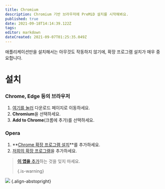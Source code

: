 ```yaml
---
title: Chromium
description: Chromium 기반 브라우저에 PreMiD 설치를 시작해봐요.
published: true
date: 2021-09-18T14:14:39.122Z
tags:
editor: markdown
dateCreated: 2021-09-07T01:25:35.049Z
---
```


애플리케이션만을 설치해서는 아무것도 작동하지 않기에, 확장 프로그램 설치가 매우 중요합니다.

# 설치
### Chrome, Edge 등의 브라우저
1. [여기를 눌러](https://premid.app/downloads) 다운로드 페이지로 이동하세요.
2. **Chromium**을 선택하세요.
3. **Add to Chrome**(크롬에 추가)를 선택하세요.

### Opera
1. **[Chrome 확장 프로그램 설치](https://addons.opera.com/en/extensions/details/install-chrome-extensions/)**를 추가하세요.
2. [저희의 확장 프로그램](https://premid.app/downloads)을 추가하세요.

> [**이 앱을** 추가](/install)하는 것을 잊지 마세요. 
> 
> {.is-warning}

![](https://img.icons8.com/color/2x/chrome.png) {.align-abstopright}